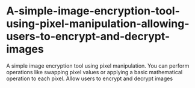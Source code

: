 # A-simple-image-encryption-tool-using-pixel-manipulation-allowing-users-to-encrypt-and-decrypt-images
A simple image encryption tool using pixel manipulation. You can perform operations like swapping pixel values or applying a basic mathematical operation to each pixel. Allow users to encrypt and decrypt images
